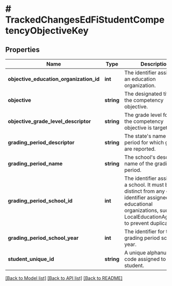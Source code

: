 # # TrackedChangesEdFiStudentCompetencyObjectiveKey

## Properties

Name | Type | Description | Notes
------------ | ------------- | ------------- | -------------
**objective_education_organization_id** | **int** | The identifier assigned to an education organization. | [optional]
**objective** | **string** | The designated title of the competency objective. | [optional]
**objective_grade_level_descriptor** | **string** | The grade level for which the competency objective is targeted. | [optional]
**grading_period_descriptor** | **string** | The state&#39;s name of the period for which grades are reported. | [optional]
**grading_period_name** | **string** | The school&#39;s descriptive name of the grading period. | [optional]
**grading_period_school_id** | **int** | The identifier assigned to a school. It must be distinct from any other identifier assigned to educational organizations, such as a LocalEducationAgencyId, to prevent duplication. | [optional]
**grading_period_school_year** | **int** | The identifier for the grading period school year. | [optional]
**student_unique_id** | **string** | A unique alphanumeric code assigned to a student. | [optional]

[[Back to Model list]](../../README.md#models) [[Back to API list]](../../README.md#endpoints) [[Back to README]](../../README.md)
